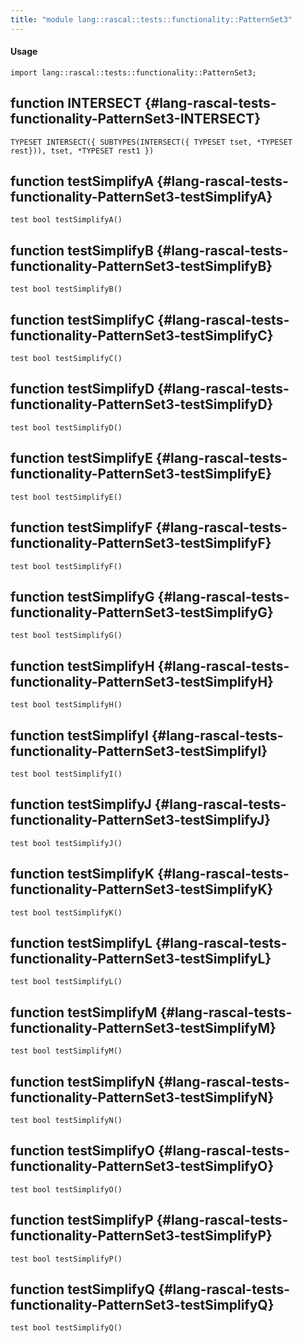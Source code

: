 ```yaml
---
title: "module lang::rascal::tests::functionality::PatternSet3"
---
```


#### Usage

`import lang::rascal::tests::functionality::PatternSet3;`


## function INTERSECT {#lang-rascal-tests-functionality-PatternSet3-INTERSECT}

```rascal
TYPESET INTERSECT({ SUBTYPES(INTERSECT({ TYPESET tset, *TYPESET rest})), tset, *TYPESET rest1 })

```

## function testSimplifyA {#lang-rascal-tests-functionality-PatternSet3-testSimplifyA}

```rascal
test bool testSimplifyA()

```

## function testSimplifyB {#lang-rascal-tests-functionality-PatternSet3-testSimplifyB}

```rascal
test bool testSimplifyB()

```

## function testSimplifyC {#lang-rascal-tests-functionality-PatternSet3-testSimplifyC}

```rascal
test bool testSimplifyC()

```

## function testSimplifyD {#lang-rascal-tests-functionality-PatternSet3-testSimplifyD}

```rascal
test bool testSimplifyD()

```

## function testSimplifyE {#lang-rascal-tests-functionality-PatternSet3-testSimplifyE}

```rascal
test bool testSimplifyE()

```

## function testSimplifyF {#lang-rascal-tests-functionality-PatternSet3-testSimplifyF}

```rascal
test bool testSimplifyF()

```

## function testSimplifyG {#lang-rascal-tests-functionality-PatternSet3-testSimplifyG}

```rascal
test bool testSimplifyG()

```

## function testSimplifyH {#lang-rascal-tests-functionality-PatternSet3-testSimplifyH}

```rascal
test bool testSimplifyH()

```

## function testSimplifyI {#lang-rascal-tests-functionality-PatternSet3-testSimplifyI}

```rascal
test bool testSimplifyI()

```

## function testSimplifyJ {#lang-rascal-tests-functionality-PatternSet3-testSimplifyJ}

```rascal
test bool testSimplifyJ()

```

## function testSimplifyK {#lang-rascal-tests-functionality-PatternSet3-testSimplifyK}

```rascal
test bool testSimplifyK()

```

## function testSimplifyL {#lang-rascal-tests-functionality-PatternSet3-testSimplifyL}

```rascal
test bool testSimplifyL()

```

## function testSimplifyM {#lang-rascal-tests-functionality-PatternSet3-testSimplifyM}

```rascal
test bool testSimplifyM()

```

## function testSimplifyN {#lang-rascal-tests-functionality-PatternSet3-testSimplifyN}

```rascal
test bool testSimplifyN()

```

## function testSimplifyO {#lang-rascal-tests-functionality-PatternSet3-testSimplifyO}

```rascal
test bool testSimplifyO()

```

## function testSimplifyP {#lang-rascal-tests-functionality-PatternSet3-testSimplifyP}

```rascal
test bool testSimplifyP()

```

## function testSimplifyQ {#lang-rascal-tests-functionality-PatternSet3-testSimplifyQ}

```rascal
test bool testSimplifyQ()

```

